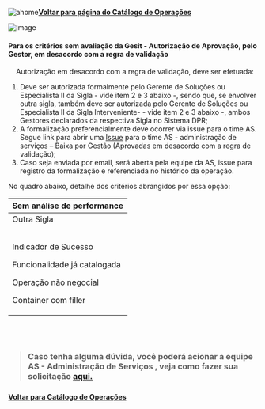 ![ahome](Catalogo_de_Operacoes/imagens/Voltar_ahome.png)[**Voltar para página do Catálogo de Operações**](https://fontes.intranet.bb.com.br/ctl/publico/atendimento/-/blob/master/Catalogo_de_Operacoes/Catalogo_de_Opderacoes.md)

![image](/uploads/44e196cf56944ba413281cb56a874efb/image.png)



#### Para os critérios sem avaliação da Gesit -  Autorização de Aprovação, pelo Gestor, em desacordo com a regra de validação

&nbsp; &nbsp;  Autorização em desacordo com a regra de validação, deve ser efetuada:

1.  Deve ser autorizada formalmente pelo Gerente de Soluções ou Especialista II da Sigla - vide item 2 e 3 abaixo -, sendo que, se envolver outra sigla, também deve ser autorizada pelo Gerente de Soluções ou Especialista II da Sigla Interveniente-  - vide item 2 e 3 abaixo -, ambos Gestores declarados da respectiva Sigla no Sistema DPR;     
2.  A formalização preferencialmente deve ocorrer via issue para o time AS. Segue link para abrir uma [Issue](https://fontes.intranet.bb.com.br/ctl/publico/atendimento/-/issues) para o time AS - administração de serviços – Baixa por Gestão (Aprovadas em desacordo com a regra de validação);
3.  Caso seja enviada por email, será aberta pela equipe da AS, issue para registro da formalização e referenciada no histórico da operação.



No quadro abaixo, detalhe dos critérios abrangidos por essa opção:


| <b>Sem análise de performance</b> |  
| ------ |  
|Outra Sigla <p><br> Indicador de Sucesso  <p> Funcionalidade já catalogada  <p> Operação não negocial <p> Container com filler  | 

<br>






<br>

> ### Caso tenha alguma dúvida, você poderá acionar a equipe AS - Administração de Serviços , veja como fazer sua solicitação <b> <a href=https://fontes.intranet.bb.com.br/ctl/publico/atendimento/-/blob/master/Cat%C3%A1logo_de_Aplica%C3%A7%C3%B5es%20/Como_Solicitar_Atendimento.md> aqui.</b></a><h3>
<b> [**Voltar para Catálogo de Operações**](https://fontes.intranet.bb.com.br/ctl/publico/atendimento/-/blob/master/Catalogo_de_Operacoes/Catalogo_de_Opderacoes.md)</b> </a>
    